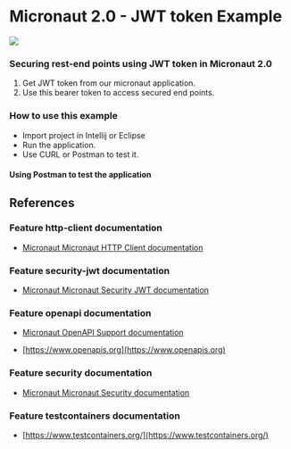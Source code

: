 # Micronaut 2.0 - JWT token Example

![](https://whyjava.files.wordpress.com/2018/12/micronaut-logo-white.jpg)





### Securing rest-end points using JWT token in Micronaut 2.0

1. Get JWT token from our micronaut application.
2. Use this bearer token to access secured end points.
















### How to use this example
- Import project in Intellij or Eclipse
- Run the application.
- Use CURL or Postman to test it.

#### Using Postman to test the application




## References 

### Feature http-client documentation

- [Micronaut Micronaut HTTP Client documentation](https://docs.micronaut.io/latest/guide/index.html#httpClient)

### Feature security-jwt documentation

- [Micronaut Micronaut Security JWT documentation](https://micronaut-projects.github.io/micronaut-security/latest/guide/index.html)

### Feature openapi documentation

- [Micronaut OpenAPI Support documentation](https://micronaut-projects.github.io/micronaut-openapi/latest/guide/index.html)

- [https://www.openapis.org](https://www.openapis.org)

### Feature security documentation

- [Micronaut Micronaut Security documentation](https://micronaut-projects.github.io/micronaut-security/latest/guide/index.html)

### Feature testcontainers documentation

- [https://www.testcontainers.org/](https://www.testcontainers.org/)

